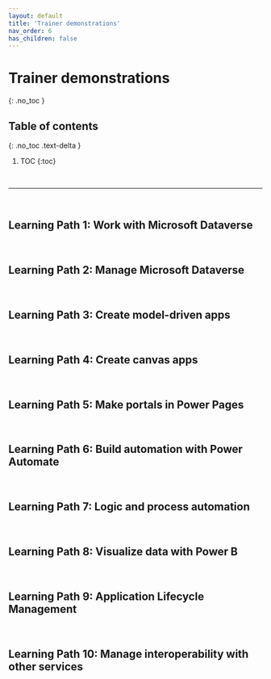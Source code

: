 ```yaml
---
layout: default
title: 'Trainer demonstrations'
nav_order: 6
has_children: false
---
```


# Trainer demonstrations
{: .no_toc }


## Table of contents
{: .no_toc .text-delta }

1. TOC
{:toc}

<br/>

---

<br/>

## Learning Path 1: Work with Microsoft Dataverse


<!-- Demonstrations -->
 


<br/>

## Learning Path 2: Manage Microsoft Dataverse


<!-- Demonstrations -->


<br/>

## Learning Path 3: Create model-driven apps

<!-- Demonstrations -->

<br/>


## Learning Path 4: Create canvas apps


<!-- Demonstrations -->





<br/>

## Learning Path 5: Make portals in Power Pages

<!-- Demonstrations -->




<br/>

## Learning Path 6: Build automation with Power Automate

<!-- Demonstrations -->



<br/>

## Learning Path 7: Logic and process automation

<!-- Demonstrations -->


<br/>

## Learning Path 8: Visualize data with Power B

<!-- Demonstrations -->



<br/>

## Learning Path 9: Application Lifecycle Management


<!-- Demonstrations -->



<br/>

## Learning Path 10: Manage interoperability with other services

<!-- Demonstrations -->



<br/>

<!-- Demonstrations -->
